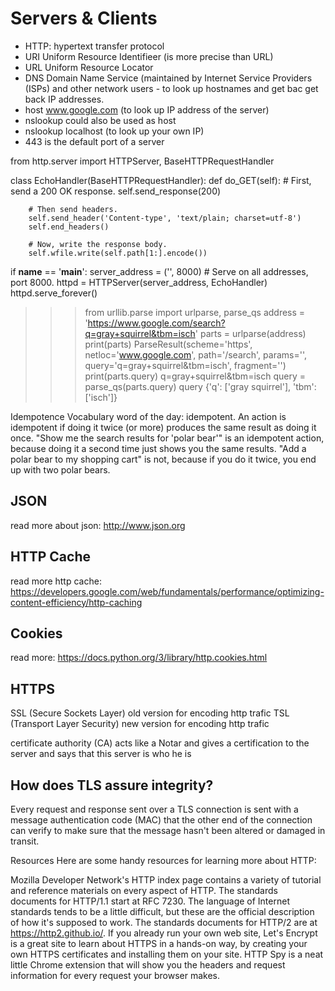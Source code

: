 # Servers & Clients

- HTTP: hypertext transfer protocol
- URI Uniform Resource Identifieer (is more precise than URL)
- URL Uniform Resource Locator
- DNS Domain Name Service (maintained by Internet Service Providers (ISPs) and other network users - to look up hostnames and get bac 
get back IP addresses.
- host www.google.com (to look up IP address of the server)
- nslookup could also be used as host
- nslookup localhost (to look up your own IP)
- 443 is the default port of a server

from http.server import HTTPServer, BaseHTTPRequestHandler


class EchoHandler(BaseHTTPRequestHandler):
    def do_GET(self):
        # First, send a 200 OK response.
        self.send_response(200)

        # Then send headers.
        self.send_header('Content-type', 'text/plain; charset=utf-8')
        self.end_headers()

        # Now, write the response body.
        self.wfile.write(self.path[1:].encode())

if __name__ == '__main__':
    server_address = ('', 8000)  # Serve on all addresses, port 8000.
    httpd = HTTPServer(server_address, EchoHandler)
    httpd.serve_forever()



>>> from urllib.parse import urlparse, parse_qs
>>> address = 'https://www.google.com/search?q=gray+squirrel&tbm=isch'
>>> parts = urlparse(address)
>>> print(parts)
ParseResult(scheme='https', netloc='www.google.com', path='/search', params='', query='q=gray+squirrel&tbm=isch', fragment='')
>>> print(parts.query)
q=gray+squirrel&tbm=isch
>>> query = parse_qs(parts.query)
>>> query
{'q': ['gray squirrel'], 'tbm': ['isch']}


Idempotence
Vocabulary word of the day: idempotent. An action is idempotent if doing it twice (or more) produces the same result as doing it once. "Show me the search results for 'polar bear'" is an idempotent action, because doing it a second time just shows you the same results. "Add a polar bear to my shopping cart" is not, because if you do it twice, you end up with two polar bears.


## JSON

read more about json: http://www.json.org

## HTTP Cache

read more http cache: https://developers.google.com/web/fundamentals/performance/optimizing-content-efficiency/http-caching

## Cookies

read more: https://docs.python.org/3/library/http.cookies.html

## HTTPS

SSL (Secure Sockets Layer) old version for encoding http trafic
TSL (Transport Layer Security) new version for encoding http trafic

certificate authority (CA) acts like a Notar and gives a certification to the server and says that this server is who he is

## How does TLS assure integrity?

Every request and response sent over a TLS connection is sent with a message authentication code (MAC) that the other end of the connection can verify to make sure that the message hasn't been altered or damaged in transit.

Resources
Here are some handy resources for learning more about HTTP:

Mozilla Developer Network's HTTP index page contains a variety of tutorial and reference materials on every aspect of HTTP.
The standards documents for HTTP/1.1 start at RFC 7230. The language of Internet standards tends to be a little difficult, but these are the official description of how it's supposed to work.
The standards documents for HTTP/2 are at https://http2.github.io/.
If you already run your own web site, Let's Encrypt is a great site to learn about HTTPS in a hands-on way, by creating your own HTTPS certificates and installing them on your site.
HTTP Spy is a neat little Chrome extension that will show you the headers and request information for every request your browser makes.

